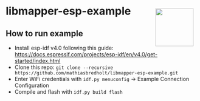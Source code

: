 # libmapper-esp-example <img style="float:right;padding:10px" src="http://libmapper.github.io/images/libmapper_logo_black_512px.png" width="100">

## How to run example
* Install esp-idf v4.0 following this guide: https://docs.espressif.com/projects/esp-idf/en/v4.0/get-started/index.html
* Clone this repo: `git clone --recursive https://github.com/mathiasbredholt/libmapper-esp-example.git`
* Enter WiFi credentials with `idf.py menuconfig` -> Example Connection Configuration 
* Compile and flash with `idf.py build flash`
